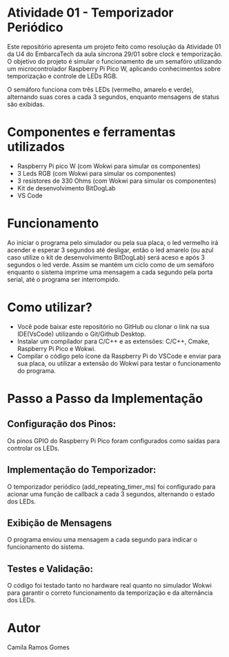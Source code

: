 # Atividade 01 - Temporizador Periódico 

Este repositório apresenta um projeto feito como resolução da Atividade 01 da U4 do EmbarcaTech da aula síncrona 29/01 sobre clock e temporização. O objetivo do projeto é simular o funcionamento de um semafóro utilizando um microcontrolador Raspberry Pi Pico W, aplicando conhecimentos sobre temporização e controle de LEDs RGB.

O semáforo funciona com três LEDs (vermelho, amarelo e verde), alternando suas cores a cada 3 segundos, enquanto mensagens de status são exibidas.

# Componentes e ferramentas utilizados 

- Raspberry Pi pico W (com Wokwi para simular os componentes)
- 3 Leds RGB (com Wokwi para simular os componentes)
- 3 resistores de 330 Ohms (com Wokwi para simular os componentes)
- Kit de desenvolvimento BitDogLab
- VS Code

# Funcionamento 

Ao iniciar o programa pelo simulador ou pela sua placa, o led vermelho irá acender e esperar 3 segundos até desligar, então o led amarelo (ou azul caso utilize o kit de desenvolvimento BitDogLab) será aceso e após 3 segundos o led verde. Assim se mantém um ciclo como de um semáforo enquanto o sistema imprime uma mensagem a cada segundo pela porta serial, até o programa ser interrompido. 

# Como utilizar?

- Você pode baixar este repositório no GitHub ou clonar o link na sua IDE(VsCode) utilizando o Git/Github Desktop. 
- Instalar um compilador para C/C++ e as extensões: C/C++, Cmake, Raspberry Pi Pico e Wokwi.
- Compilar o código pelo ícone da Raspberry Pi do VSCode e enviar para sua placa, ou utilizar a extensão do Wokwi para testar o funcionamento do programa.

# Passo a Passo da Implementação

## Configuração dos Pinos:
Os pinos GPIO do Raspberry Pi Pico foram configurados como saídas para controlar os LEDs.

## Implementação do Temporizador:
O temporizador periódico (add_repeating_timer_ms) foi configurado para acionar uma função de callback a cada 3 segundos, alternando o estado dos LEDs.

## Exibição de Mensagens
O programa enviou uma mensagem a cada segundo para indicar o funcionamento do sistema.

## Testes e Validação:
O código foi testado tanto no hardware real quanto no simulador Wokwi para garantir o correto funcionamento da temporização e da alternância dos LEDs.

# Autor 
Camila Ramos Gomes
